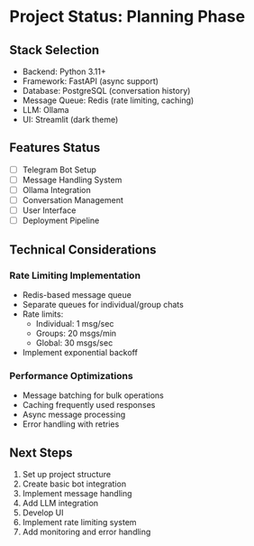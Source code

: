 # Project Status: Planning Phase

## Stack Selection
- Backend: Python 3.11+
- Framework: FastAPI (async support)
- Database: PostgreSQL (conversation history)
- Message Queue: Redis (rate limiting, caching)
- LLM: Ollama
- UI: Streamlit (dark theme)

## Features Status
- [ ] Telegram Bot Setup
- [ ] Message Handling System
- [ ] Ollama Integration
- [ ] Conversation Management
- [ ] User Interface
- [ ] Deployment Pipeline

## Technical Considerations
### Rate Limiting Implementation
- Redis-based message queue
- Separate queues for individual/group chats
- Rate limits:
  - Individual: 1 msg/sec
  - Groups: 20 msgs/min
  - Global: 30 msgs/sec
- Implement exponential backoff

### Performance Optimizations
- Message batching for bulk operations
- Caching frequently used responses
- Async message processing
- Error handling with retries

## Next Steps
1. Set up project structure
2. Create basic bot integration
3. Implement message handling
4. Add LLM integration
5. Develop UI
6. Implement rate limiting system
7. Add monitoring and error handling 